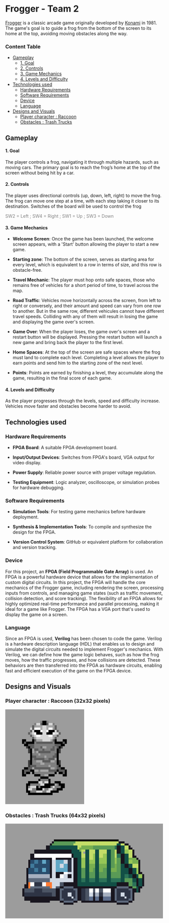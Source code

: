 # Frogger - Team 2

[Frogger](https://en.wikipedia.org/wiki/Frogger) is a classic arcade game originally developed by [Konami](https://en.wikipedia.org/Konami) in 1981. The game's goal is to guide a frog from the bottom of the screen to its home at the top, avoiding moving obstacles along the way.

### Content Table

- [Gameplay](#gameplay)
  - [1. Goal](#1-goal)
  - [2. Controls](#2-controls)
  - [3. Game Mechanics](#3-game-mechanics)
  - [4. Levels and Difficulty](#4-levels-and-difficulty)
- [Technologies used](#technologies-used)
  - [Hardware Requirements](#hardware-requirements)
  - [Software Requirements](#software-requirements)
  - [Device](#device)
  - [Language](#language)
- [Designs and Visuals](#designs-and-visuals)
  - [Player character : Raccoon](#player-character--raccoon-32x32-pixels)
  - [Obstacles : Trash Trucks](#obstalces--trash-tucks-64x32-pixels)

## Gameplay

#### 1. Goal

The player controls a frog, navigating it through multiple hazards, such as moving cars. The primary goal is to reach the frog’s home at the top of the screen without being hit by a car. 

#### 2. Controls

The player uses directional controls (up, down, left, right) to move the frog. The frog can move one step at a time, with each step taking it closer to its destination. Switches of the board will be used to control the frog</br>

<span style="color: grey"> SW2 = Left ; SW4 = Right ; SW1 = Up ; SW3 = Down </span>

#### 3. Game Mechanics

- **Welcome Screen**: Once the game has been launched, the welcome screen appears, with a 'Start' button allowing the player to start a new game.

- **Starting zone**: The bottom of the screen, serves as starting area for every level, which is equivalent to a row in terms of size, and this row is obstacle-free.

- **Travel Mechanic**: The player must hop onto safe spaces, those who remains free of vehicles for a short period of time, to travel across the map.

- **Road Traffic**: Vehicles move horizontally across the screen, from left to right or conversely, and their amount and speed can vary from one row to another. But in the same row, different vehicules cannot have different travel speeds. Colliding with any of them will result in losing the game and displaying the game over's screen.

- **Game Over**: When the player loses, the game over's screen and a restart button will be displayed. Pressing the restart button will launch a new game and bring back the player to the first level.

- **Home Spaces**: At the top of the screen are safe spaces where the frog must land to complete each level. Completing a level allows the player to earn points and send him to the starting zone of the next level.

- **Points**: Points are earned by finishing a level, they accumulate along the game, resulting in the final score of each game.

#### 4. Levels and Difficulty

As the player progresses through the levels, speed and difficulty increase. Vehicles move faster and obstacles become harder to avoid.

## Technologies used

### Hardware Requirements

- **FPGA Board**: A suitable FPGA development board.

- **Input/Output Devices**: Switches from FPGA's board, VGA output for video display.

- **Power Supply**: Reliable power source with proper voltage regulation.

- **Testing Equipment**: Logic analyzer, oscilloscope, or simulation probes for hardware debugging.

### Software Requirements

- **Simulation Tools**: For testing game mechanics before hardware deployment.

- **Synthesis & Implementation Tools**: To compile and synthesize the design for the FPGA.

- **Version Control System**: GitHub or equivalent platform for collaboration and version tracking.

### Device

For this project, an **FPGA (Field Programmable Gate Array)** is used. An FPGA is a powerful hardware device that allows for the implementation of custom digital circuits. In this project, the FPGA will handle the core mechanics of the Frogger game, including rendering the screen, processing inputs from controls, and managing game states (such as traffic movement, collision detection, and score tracking). The flexibility of an FPGA allows for highly optimized real-time performance and parallel processing, making it ideal for a game like Frogger. The FPGA has a VGA port that's used to display the game on a screen.

### Language

Since an FPGA is used, **Verilog** has been chosen to code the game. Verilog is a hardware description language (HDL) that enables us to design and simulate the digital circuits needed to implement Frogger's mechanics. With Verilog, we can define how the game logic behaves, such as how the frog moves, how the traffic progresses, and how collisions are detected. These behaviors are then transferred into the FPGA as hardware circuits, enabling fast and efficient execution of the game on the FPGA device.

## Designs and Visuals

### Player character : Raccoon (32x32 pixels)

<img src="./image/raccoon.png" alt="Image d'exemple" width="250" height="300">

### Obstacles : Trash Trucks (64x32 pixels)

<img src="./image/trash_truck.png" alt="Image d'exemple" width="500" height="300">


